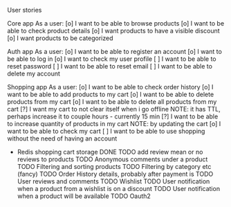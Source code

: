 User stories

Core app
As a user:
[o] I want to be able to browse products
[o] I want to be able to check product details
[o] I want products to have a visible discount
[o] I want products to be categorized


Auth app
As a user:
[o] I want to be able to register an account
[o] I want to be able to log in
[o] I want to check my user profile
[ ] I want to be able to reset password
[ ] I want to be able to reset email
[ ] I want to be able to delete my account


Shopping app
As a user:
[o] I want to be able to check order history
[o] I want to be able to add products to my cart
[o] I want to be able to delete products from my cart
[o] I want to be able to delete all products from my cart
[?] I want my cart to not clear itself when i go offline NOTE: it has TTL, perhaps increase it to couple hours - currently 15 min
[?] I want to be able to increase quantity of products in my cart NOTE: by updating the cart
[o] I want to be able to check my cart 
[ ] I want to be able to use shopping without the need of having an account

- Redis shopping cart storage DONE
TODO add review mean or no reviews to products
TODO Anonymous comments under a product
TODO Filtering and sorting products
TODO Filtering by category etc (fancy)
TODO Order History details, probably after payment is
TODO User reviews and comments
TODO Wishlist
TODO User notification when a product from a wishlist is on a discount
TODO User notification when a product will be available
TODO Oauth2
